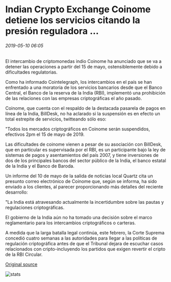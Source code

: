 # Indian Crypto Exchange Coinome detiene los servicios citando la presión reguladora ...

###### 2019-05-10 06:05

El intercambio de criptomonedas indio Coinome ha anunciado que se va a detener las operaciones a partir del 15 de mayo, ostensiblemente debido a dificultades regulatorias.

Como ha informado Cointelegraph, los intercambios en el país se han enfrentado a una moratoria de los servicios bancarios desde que el Banco Central, el Banco de la reserva de la India (RBI), implementó una prohibición de las relaciones con las empresas criptográficas el año pasado.

Coinome, que cuenta con el respaldo de la destacada pasarela de pagos en línea de la India, BillDesk, no ha aclarado si la suspensión es en efecto un total estrepite de servicios, twitteando sólo eso:

"Todos los mercados criptográficos en Coinome serán suspendidos, efectivos 2pm el 15 de mayo de 2019.

Las dificultades de coinome vienen a pesar de su asociación con BillDesk, que en particular es supervisada por el RBI, es un participante bajo la ley de sistemas de pagos y asentamientos del país 2007, y tiene inversiones de dos de los principales bancos del sector público de la India, el banco estatal de la India y el Banco de Baroda.

Un informe del 10 de mayo de la salida de noticias local Quartz cita un presunto correo electrónico de Coinome que, según se informa, ha sido enviado a los clientes, al parecer proporcionando más detalles del reciente desarrollo:

"La India está atravesando actualmente la incertidumbre sobre las pautas y regulaciones criptográficas.

El gobierno de la India aún no ha tomado una decisión sobre el marco reglamentario para los intercambios criptográficos o carteras.

A medida que la larga batalla legal continúa, este febrero, la Corte Suprema concedió cuatro semanas a las autoridades para llegar a las políticas de regulación criptográfica antes de que el Tribunal dejara de escuchar casos relacionados con cripto-incluyendo los partidos que exigen revertir el cripto de la RBI Circular.

[Original source](https://cointelegraph.com/news/indian-crypto-exchange-coinome-halts-services-citing-regulatory-pressure)

![stats](https://c.statcounter.com/11760860/0/a89fa40b/1/ "stats")